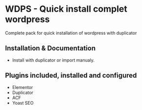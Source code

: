 # WDPS - Quick install complet wordpress
Complete pack for quick installation of wordpress with duplicator

## Installation & Documentation
- Install with duplicator or import manualy.

## Plugins included, installed and configured
- Elementor
- Duplicator
- ACF
- Yoast SEO

